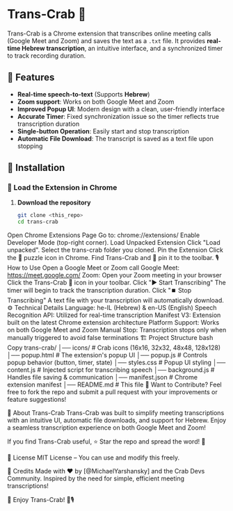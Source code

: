 # Trans-Crab 🦀

Trans-Crab is a Chrome extension that transcribes online meeting calls (Google Meet and Zoom) and saves the text as a `.txt` file. It provides **real-time Hebrew transcription**, an intuitive interface, and a synchronized timer to track recording duration.

## 📌 Features
- **Real-time speech-to-text** (Supports **Hebrew**)
- **Zoom support**: Works on both Google Meet and Zoom
- **Improved Popup UI**: Modern design with a clean, user-friendly interface
- **Accurate Timer**: Fixed synchronization issue so the timer reflects true transcription duration
- **Single-button Operation**: Easily start and stop transcription
- **Automatic File Download**: The transcript is saved as a text file upon stopping

## 🚀 Installation

### **🔧 Load the Extension in Chrome**
1. **Download the repository**  
   ```bash
   git clone <this_repo>
   cd trans-crab
Open Chrome Extensions Page
Go to: chrome://extensions/
Enable Developer Mode (top-right corner).
Load Unpacked Extension
Click "Load unpacked".
Select the trans-crab folder you cloned.
Pin the Extension
Click the 🧩 puzzle icon in Chrome.
Find Trans-Crab and 📌 pin it to the toolbar.
🎙️ How to Use
Open a Google Meet or Zoom call
Google Meet: https://meet.google.com/
Zoom: Open your Zoom meeting in your browser
Click the Trans-Crab 🦀 icon in your toolbar.
Click "▶️ Start Transcribing"
The timer will begin to track the transcription duration.
Click "⏹️ Stop Transcribing"
A text file with your transcription will automatically download.
⚙️ Technical Details
Language: he-IL (Hebrew) & en-US (English)
Speech Recognition API: Utilized for real-time transcription
Manifest V3: Extension built on the latest Chrome extension architecture
Platform Support: Works on both Google Meet and Zoom
Manual Stop: Transcription stops only when manually triggered to avoid false terminations
🏗 Project Structure
bash
Copy
trans-crab/
│── icons/             # Crab icons (16x16, 32x32, 48x48, 128x128)
│── popup.html         # The extension's popup UI
│── popup.js           # Controls popup behavior (button, timer, state)
│── styles.css         # Popup UI styling
│── content.js         # Injected script for transcribing speech
│── background.js      # Handles file saving & communication
│── manifest.json      # Chrome extension manifest
│── README.md          # This file
🤝 Want to Contribute?
Feel free to fork the repo and submit a pull request with your improvements or feature suggestions!

🦀 About Trans-Crab
Trans-Crab was built to simplify meeting transcriptions with an intuitive UI, automatic file downloads, and support for Hebrew. Enjoy a seamless transcription experience on both Google Meet and Zoom!

If you find Trans-Crab useful, ⭐ Star the repo and spread the word! 🚀

📜 License
MIT License – You can use and modify this freely.

🎉 Credits
Made with ❤️ by [@MichaelYarshansky] and the Crab Devs Community.
Inspired by the need for simple, efficient meeting transcriptions!

🎉 Enjoy Trans-Crab! 🦀🎙️
